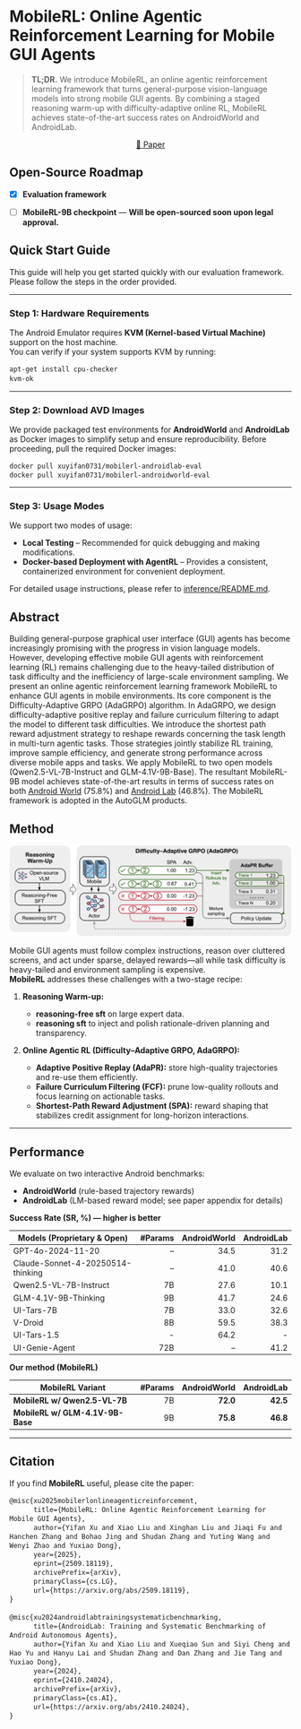 # MobileRL: Online Agentic Reinforcement Learning for Mobile GUI Agents

> **TL;DR.** We introduce MobileRL, an online agentic reinforcement learning framework that turns general-purpose vision-language models into strong mobile GUI agents. By combining a staged reasoning warm-up with difficulty-adaptive online RL, MobileRL achieves state-of-the-art success rates on AndroidWorld and AndroidLab. 



<p align="center">
   <a href="https://arxiv.org/abs/2509.18119" target="_blank">📃 Paper</a>
</p>



## Open-Source Roadmap
- [x] **Evaluation framework** 
- [ ] **MobileRL-9B checkpoint** —  **Will be open-sourced soon upon legal approval.**


## Quick Start Guide

This guide will help you get started quickly with our evaluation framework.  
Please follow the steps in the order provided.

---

### Step 1: Hardware Requirements

The Android Emulator requires **KVM (Kernel-based Virtual Machine)** support on the host machine.  
You can verify if your system supports KVM by running:

```bash
apt-get install cpu-checker
kvm-ok
```

---

### Step 2: Download AVD Images

We provide packaged test environments for **AndroidWorld** and **AndroidLab** as Docker images to simplify setup and ensure reproducibility.
Before proceeding, pull the required Docker images:

```shell
docker pull xuyifan0731/mobilerl-androidlab-eval
docker pull xuyifan0731/mobilerl-androidworld-eval
```

---

### Step 3: Usage Modes

We support two modes of usage:

* **Local Testing** – Recommended for quick debugging and making modifications.
* **Docker-based Deployment with AgentRL** – Provides a consistent, containerized environment for convenient deployment.

For detailed usage instructions, please refer to [inference/README.md](inference/README.md).



## Abstract

Building general-purpose graphical user interface (GUI) agents has become increasingly promising with the progress in vision language models. However, developing effective mobile GUI agents with reinforcement learning (RL) remains challenging due to the heavy-tailed distribution of task difficulty and the inefficiency of large-scale environment sampling. We present an online agentic reinforcement learning framework MobileRL to enhance GUI agents in mobile environments. Its core component is the Difficulty-Adaptive GRPO (AdaGRPO) algorithm. In AdaGRPO, we design difficulty-adaptive positive replay and failure curriculum filtering to adapt the model to different task difficulties. We introduce the shortest path reward adjustment strategy to reshape rewards concerning the task length in multi-turn agentic tasks. Those strategies jointly stabilize RL training, improve sample efficiency, and generate strong performance across diverse mobile apps and tasks. We apply MobileRL to two open models (Qwen2.5-VL-7B-Instruct and GLM-4.1V-9B-Base). The resultant MobileRL-9B model achieves state-of-the-art results in terms of success rates on both [Android World](https://github.com/google-research/android_world) (75.8%) and [Android Lab](https://github.com/THUDM/Android-Lab) (46.8%). The MobileRL framework is adopted in the AutoGLM products.

## Method

![Framework overview](assets/androidrl-main.png)

Mobile GUI agents must follow complex instructions, reason over cluttered screens, and act under sparse, delayed rewards—all while task difficulty is heavy-tailed and environment sampling is expensive.  
**MobileRL** addresses these challenges with a two-stage recipe:

1. **Reasoning Warm-up:**  
   - **reasoning-free sft** on large expert data.  
   - **reasoning sft** to inject and polish rationale-driven planning and transparency.

2. **Online Agentic RL (Difficulty–Adaptive GRPO, AdaGRPO):**  
   - **Adaptive Positive Replay (AdaPR):** store high-quality trajectories and re-use them efficiently.  
   - **Failure Curriculum Filtering (FCF):** prune low-quality rollouts and focus learning on actionable tasks.  
   - **Shortest-Path Reward Adjustment (SPA):** reward shaping that stabilizes credit assignment for long-horizon interactions.

---

## Performance

We evaluate on two interactive Android benchmarks:

- **AndroidWorld** (rule-based trajectory rewards)
- **AndroidLab** (LM-based reward model; see paper appendix for details)

**Success Rate (SR, %) — higher is better**

| Models (Proprietary & Open)       | #Params | AndroidWorld | AndroidLab |
| --------------------------------- | ------: | -----------: | ---------: |
| GPT-4o-2024-11-20                 |       – |         34.5 |       31.2 |
| Claude-Sonnet-4-20250514-thinking |       – |         41.0 |       40.6 |
| Qwen2.5-VL-7B-Instruct            |      7B |         27.6 |       10.1 |
| GLM-4.1V-9B-Thinking              |      9B |         41.7 |       24.6 |
| UI-Tars-7B                        |      7B |         33.0 |       32.6 |
| V-Droid                           |      8B |         59.5 |       38.3 |
| UI-Tars-1.5                       |      -  |         64.2 |          - |
| UI-Genie-Agent                    |     72B |            – |       41.2 |

**Our method (MobileRL)**

| MobileRL Variant                 | #Params | AndroidWorld | AndroidLab |
| -------------------------------- | ------: | -----------: | ---------: |
| **MobileRL w/ Qwen2.5-VL-7B**    |      7B |     **72.0** |   **42.5** |
| **MobileRL w/ GLM-4.1V-9B-Base** |      9B |     **75.8** |   **46.8** |

---


## Citation

If you find **MobileRL** useful, please cite the paper:

```
@misc{xu2025mobilerlonlineagenticreinforcement,
      title={MobileRL: Online Agentic Reinforcement Learning for Mobile GUI Agents}, 
      author={Yifan Xu and Xiao Liu and Xinghan Liu and Jiaqi Fu and Hanchen Zhang and Bohao Jing and Shudan Zhang and Yuting Wang and Wenyi Zhao and Yuxiao Dong},
      year={2025},
      eprint={2509.18119},
      archivePrefix={arXiv},
      primaryClass={cs.LG},
      url={https://arxiv.org/abs/2509.18119}, 
}

@misc{xu2024androidlabtrainingsystematicbenchmarking,
      title={AndroidLab: Training and Systematic Benchmarking of Android Autonomous Agents}, 
      author={Yifan Xu and Xiao Liu and Xueqiao Sun and Siyi Cheng and Hao Yu and Hanyu Lai and Shudan Zhang and Dan Zhang and Jie Tang and Yuxiao Dong},
      year={2024},
      eprint={2410.24024},
      archivePrefix={arXiv},
      primaryClass={cs.AI},
      url={https://arxiv.org/abs/2410.24024}, 
}
```